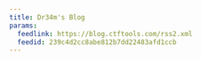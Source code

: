 ```yaml
---
title: Dr34m's Blog
params:
  feedlink: https://blog.ctftools.com/rss2.xml
  feedid: 239c4d2cc8abe812b7dd22483afd1ccb
---
```

